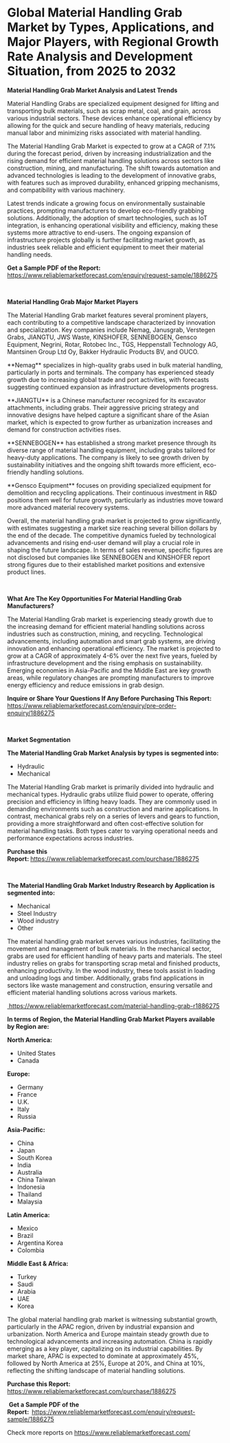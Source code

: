 <p><h1>Global Material Handling Grab Market by Types, Applications, and Major Players, with Regional Growth Rate Analysis and Development Situation, from 2025 to 2032</h1></p><p><strong>Material Handling Grab Market Analysis and Latest Trends</strong></p>
<p><p>Material Handling Grabs are specialized equipment designed for lifting and transporting bulk materials, such as scrap metal, coal, and grain, across various industrial sectors. These devices enhance operational efficiency by allowing for the quick and secure handling of heavy materials, reducing manual labor and minimizing risks associated with material handling.</p><p>The Material Handling Grab Market is expected to grow at a CAGR of 7.1% during the forecast period, driven by increasing industrialization and the rising demand for efficient material handling solutions across sectors like construction, mining, and manufacturing. The shift towards automation and advanced technologies is leading to the development of innovative grabs, with features such as improved durability, enhanced gripping mechanisms, and compatibility with various machinery.</p><p>Latest trends indicate a growing focus on environmentally sustainable practices, prompting manufacturers to develop eco-friendly grabbing solutions. Additionally, the adoption of smart technologies, such as IoT integration, is enhancing operational visibility and efficiency, making these systems more attractive to end-users. The ongoing expansion of infrastructure projects globally is further facilitating market growth, as industries seek reliable and efficient equipment to meet their material handling needs.</p></p>
<p><strong>Get a Sample PDF of the Report:&nbsp;</strong> <a href="https://www.reliablemarketforecast.com/enquiry/request-sample/1886275?utm_campaign=2246&utm_medium=2&utm_source=Github&utm_content=ia&utm_term=22022025&utm_id=material-handling-grab">https://www.reliablemarketforecast.com/enquiry/request-sample/1886275</a></p>
<p>&nbsp;</p>
<p><strong>Material Handling Grab Major Market Players</strong></p>
<p><p>The Material Handling Grab market features several prominent players, each contributing to a competitive landscape characterized by innovation and specialization. Key companies include Nemag, Janusgrab, Verstegen Grabs, JIANGTU, JWS Waste, KINSHOFER, SENNEBOGEN, Gensco Equipment, Negrini, Rotar, Rotobec Inc., TGS, Heppenstall Technology AG, Mantsinen Group Ltd Oy, Bakker Hydraulic Products BV, and OUCO.</p><p>**Nemag** specializes in high-quality grabs used in bulk material handling, particularly in ports and terminals. The company has experienced steady growth due to increasing global trade and port activities, with forecasts suggesting continued expansion as infrastructure developments progress.</p><p>**JIANGTU** is a Chinese manufacturer recognized for its excavator attachments, including grabs. Their aggressive pricing strategy and innovative designs have helped capture a significant share of the Asian market, which is expected to grow further as urbanization increases and demand for construction activities rises.</p><p>**SENNEBOGEN** has established a strong market presence through its diverse range of material handling equipment, including grabs tailored for heavy-duty applications. The company is likely to see growth driven by sustainability initiatives and the ongoing shift towards more efficient, eco-friendly handling solutions.</p><p>**Gensco Equipment** focuses on providing specialized equipment for demolition and recycling applications. Their continuous investment in R&D positions them well for future growth, particularly as industries move toward more advanced material recovery systems.</p><p>Overall, the material handling grab market is projected to grow significantly, with estimates suggesting a market size reaching several billion dollars by the end of the decade. The competitive dynamics fueled by technological advancements and rising end-user demand will play a crucial role in shaping the future landscape. In terms of sales revenue, specific figures are not disclosed but companies like SENNEBOGEN and KINSHOFER report strong figures due to their established market positions and extensive product lines.</p></p>
<p>&nbsp;</p>
<p><strong>What Are The Key Opportunities For Material Handling Grab Manufacturers?</strong></p>
<p><p>The Material Handling Grab market is experiencing steady growth due to the increasing demand for efficient material handling solutions across industries such as construction, mining, and recycling. Technological advancements, including automation and smart grab systems, are driving innovation and enhancing operational efficiency. The market is projected to grow at a CAGR of approximately 4-6% over the next five years, fueled by infrastructure development and the rising emphasis on sustainability. Emerging economies in Asia-Pacific and the Middle East are key growth areas, while regulatory changes are prompting manufacturers to improve energy efficiency and reduce emissions in grab design.</p></p>
<p><strong>Inquire or Share Your Questions If Any Before Purchasing This Report:</strong> <a href="https://www.reliablemarketforecast.com/enquiry/pre-order-enquiry/1886275?utm_campaign=2246&utm_medium=2&utm_source=Github&utm_content=ia&utm_term=22022025&utm_id=material-handling-grab">https://www.reliablemarketforecast.com/enquiry/pre-order-enquiry/1886275</a></p>
<p>&nbsp;</p>
<p><strong>Market Segmentation</strong></p>
<p><strong>The Material Handling Grab Market Analysis by types is segmented into:</strong></p>
<p><ul><li>Hydraulic</li><li>Mechanical</li></ul></p>
<p><p>The Material Handling Grab market is primarily divided into hydraulic and mechanical types. Hydraulic grabs utilize fluid power to operate, offering precision and efficiency in lifting heavy loads. They are commonly used in demanding environments such as construction and marine applications. In contrast, mechanical grabs rely on a series of levers and gears to function, providing a more straightforward and often cost-effective solution for material handling tasks. Both types cater to varying operational needs and performance expectations across industries.</p></p>
<p><strong>Purchase this Report:&nbsp;</strong><a href="https://www.reliablemarketforecast.com/purchase/1886275?utm_campaign=2246&utm_medium=2&utm_source=Github&utm_content=ia&utm_term=22022025&utm_id=material-handling-grab">https://www.reliablemarketforecast.com/purchase/1886275</a></p>
<p>&nbsp;</p>
<p><strong>The Material Handling Grab Market Industry Research by Application is segmented into:</strong></p>
<p><ul><li>Mechanical</li><li>Steel Industry</li><li>Wood industry</li><li>Other</li></ul></p>
<p><p>The material handling grab market serves various industries, facilitating the movement and management of bulk materials. In the mechanical sector, grabs are used for efficient handling of heavy parts and materials. The steel industry relies on grabs for transporting scrap metal and finished products, enhancing productivity. In the wood industry, these tools assist in loading and unloading logs and timber. Additionally, grabs find applications in sectors like waste management and construction, ensuring versatile and efficient material handling solutions across various markets.</p></p>
<p><a href="https://www.reliablemarketforecast.com/material-handling-grab-r1886275?utm_campaign=2246&utm_medium=2&utm_source=Github&utm_content=ia&utm_term=22022025&utm_id=material-handling-grab">&nbsp;https://www.reliablemarketforecast.com/material-handling-grab-r1886275</a></p>
<p><strong>In terms of Region, the Material Handling Grab Market Players available by Region are:</strong></p>
<p>
    <p> <strong> North America: </strong>
        <ul>
            <li>United States</li>
            <li>Canada</li>
        </ul>
        </p> 
    <p> <strong> Europe: </strong>
        <ul>
            <li>Germany</li>
            <li>France</li>
            <li>U.K.</li>
            <li>Italy</li>
            <li>Russia</li>
        </ul>
        </p> 
    <p> <strong> Asia-Pacific: </strong>
        <ul>
            <li>China</li>
            <li>Japan</li>
            <li>South Korea</li>
            <li>India</li>
            <li>Australia</li>
            <li>China Taiwan</li>
            <li>Indonesia</li>
            <li>Thailand</li>
            <li>Malaysia</li>
        </ul>
        </p> 
    <p> <strong> Latin America: </strong>
        <ul>
            <li>Mexico</li>
            <li>Brazil</li>
            <li>Argentina Korea</li>
            <li>Colombia</li>
        </ul>
        </p> 
    <p> <strong> Middle East & Africa: </strong>
        <ul>
            <li>Turkey</li>
            <li>Saudi</li>
            <li>Arabia</li>
            <li>UAE</li>
            <li>Korea</li>
        </ul>
    </p>
    </p>
<p><p>The global material handling grab market is witnessing substantial growth, particularly in the APAC region, driven by industrial expansion and urbanization. North America and Europe maintain steady growth due to technological advancements and increasing automation. China is rapidly emerging as a key player, capitalizing on its industrial capabilities. By market share, APAC is expected to dominate at approximately 45%, followed by North America at 25%, Europe at 20%, and China at 10%, reflecting the shifting landscape of material handling solutions.</p></p>
<p><strong>Purchase this Report: </strong><a href="https://www.reliablemarketforecast.com/purchase/1886275?utm_campaign=2246&utm_medium=2&utm_source=Github&utm_content=ia&utm_term=22022025&utm_id=material-handling-grab">https://www.reliablemarketforecast.com/purchase/1886275</a></p>
<p>&nbsp;<strong>Get a Sample PDF of the Report:&nbsp;&nbsp;</strong><a href="https://www.reliablemarketforecast.com/enquiry/request-sample/1886275?utm_campaign=2246&utm_medium=2&utm_source=Github&utm_content=ia&utm_term=22022025&utm_id=material-handling-grab">https://www.reliablemarketforecast.com/enquiry/request-sample/1886275</a></p>
<p><strong></strong></p>
<p>Check more reports on <a href="https://www.reliablemarketforecast.com/?utm_campaign=2246&utm_medium=2&utm_source=Github&utm_content=ia&utm_term=22022025&utm_id=material-handling-grab">https://www.reliablemarketforecast.com/</a></p>